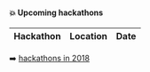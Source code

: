 #### :boom: Upcoming hackathons

| Hackathon | Location | Date |
| --------- | -------- | ---- |


:arrow_right: [hackathons in 2018](2018.md)